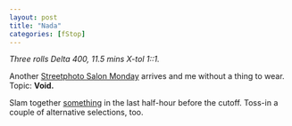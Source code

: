 ```yaml
---
layout: post
title: "Nada"
categories: [fStop]
---
```

<i>Three rolls Delta 400, 11.5 mins X-tol 1::1.</i>

Another <a href="http://www.genec.com/federico/salon/urlist.php?secth=35" target="linkframe">Streetphoto Salon Monday</a> arrives and me without a thing to wear. Topic: <b>Void.</b>

Slam together <a href="/photo/salon/bjorke_void.html">something</a> in the last half-hour before the cutoff. Toss-in a couple of alternative selections, too.


